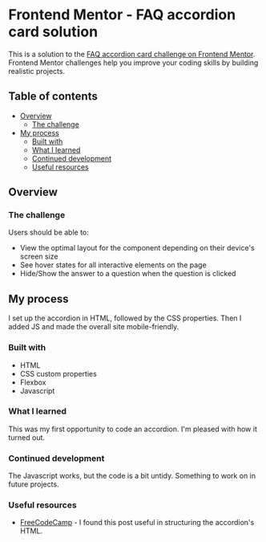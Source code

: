 # Frontend Mentor - FAQ accordion card solution

This is a solution to the [FAQ accordion card challenge on Frontend Mentor](https://www.frontendmentor.io/challenges/faq-accordion-card-XlyjD0Oam). Frontend Mentor challenges help you improve your coding skills by building realistic projects. 

## Table of contents

- [Overview](#overview)
  - [The challenge](#the-challenge)
- [My process](#my-process)
  - [Built with](#built-with)
  - [What I learned](#what-i-learned)
  - [Continued development](#continued-development)
  - [Useful resources](#useful-resources)

## Overview

### The challenge

Users should be able to:

- View the optimal layout for the component depending on their device's screen size
- See hover states for all interactive elements on the page
- Hide/Show the answer to a question when the question is clicked

## My process

I set up the accordion in HTML, followed by the CSS properties. Then I added JS and made the overall site mobile-friendly. 

### Built with

- HTML
- CSS custom properties
- Flexbox
- Javascript

### What I learned

This was my first opportunity to code an accordion. I'm pleased with how it turned out. 

### Continued development

The Javascript works, but the code is a bit untidy. Something to work on in future projects. 

### Useful resources

- [FreeCodeCamp]((https://www.freecodecamp.org/news/build-an-accordion-menu-using-html-css-and-javascript/)) - I found this post useful in structuring the accordion's HTML. 

